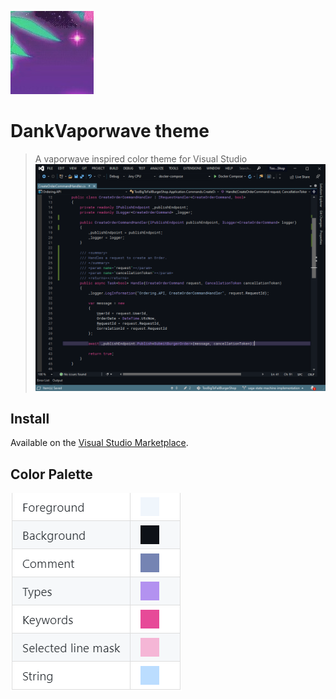 ![Icon](./icon.jpg)

# DankVaporwave theme

> A vaporwave inspired color theme for Visual Studio
> ![alt text](./example.png "Example")

## Install

Available on the [Visual Studio Marketplace](https://marketplace.visualstudio.com/items?itemName=JBW.DankVaporwave).

## Color Palette

![Icon](./palette.png)
